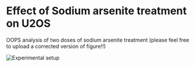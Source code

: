 # Effect of Sodium arsenite treatment on U2OS
OOPS analysis of two doses of sodium arsenite treatment (please feel free to upload a corrected version of figure!!)

![Experimental setup](https://github.com/emm13/U2OS-NaArsenite-Tom-code/blob/master/U2OS-Sodium-Arsenite-Experimental-Setup.png)
